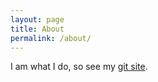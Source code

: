 ```yaml
---
layout: page
title: About
permalink: /about/
---
```


I am what I do, so see my [git site](https://github.com/arendsee).
